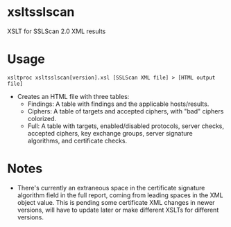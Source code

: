 # xsltsslscan
XSLT for SSLScan 2.0 XML results

# Usage
```
xsltproc xsltsslscan[version].xsl [SSLScan XML file] > [HTML output file]
```
* Creates an HTML file with three tables:
  - Findings: A table with findings and the applicable hosts/results.
  - Ciphers: A table of targets and accepted ciphers, with "bad" ciphers colorized.
  - Full: A table with targets, enabled/disabled protocols, server checks, accepted ciphers, key exchange groups, server signature algorithms, and certificate checks.
  
# Notes
* There's currently an extraneous space in the certificate signature algorithm field in the full report, coming from leading spaces in the XML object value. This is pending some certificate XML changes in newer versions, will have to update later or make different XSLTs for different versions.
